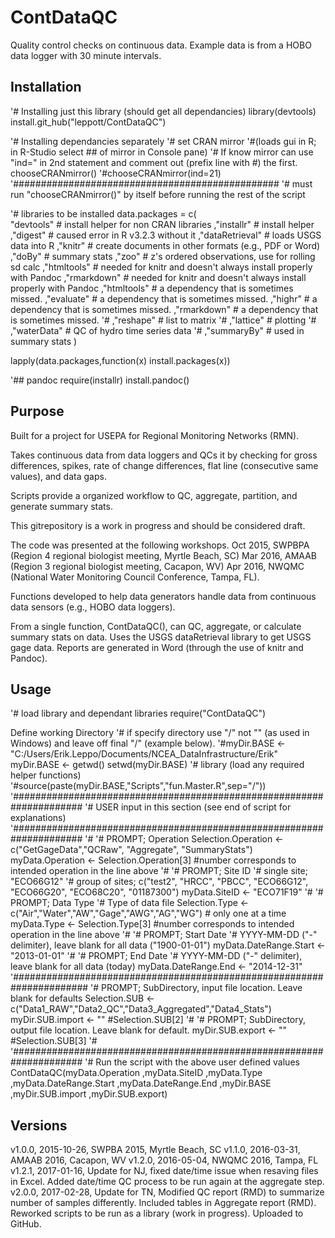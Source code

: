# ContDataQC
Quality control checks on continuous data.  Example data is from a HOBO data logger with 30 minute intervals.

Installation
-----------------
'# Installing just this library (should get all dependancies)
library(devtools) 
install.git_hub("leppott/ContDataQC")

'# Installing dependancies separately
'# set CRAN mirror 
'#(loads gui in R; in R-Studio select ## of mirror in Console pane)
'# If know mirror can use "ind=" in 2nd statement and comment out (prefix line with #) the first.
chooseCRANmirror()
'#chooseCRANmirror(ind=21)
'################################################
'# must run "chooseCRANmirror()" by itself before running the rest of the script

'# libraries to be installed
data.packages = c(                  
                  "devtools"        # install helper for non CRAN libraries
                  ,"installr"       # install helper
                  ,"digest"         # caused error in R v3.2.3 without it
                  ,"dataRetrieval"  # loads USGS data into R
                  ,"knitr"          # create documents in other formats (e.g., PDF or Word)
                  ,"doBy"           # summary stats
                  ,"zoo"            # z's ordered observations, use for rolling sd calc
                  ,"htmltools"      # needed for knitr and doesn't always install properly with Pandoc
                  ,"rmarkdown"      # needed for knitr and doesn't always install properly with Pandoc
                  ,"htmltools"      # a dependency that is sometimes missed.
                  ,"evaluate"       # a dependency that is sometimes missed.
                  ,"highr"          # a dependency that is sometimes missed.
                  ,"rmarkdown"      # a dependency that is sometimes missed.
'#                 ,"reshape"        # list to matrix
'#                 ,"lattice"        # plotting
'#                 ,"waterData"      # QC of hydro time series data
'#                 ,"summaryBy"      # used in summary stats
                  )
                  
lapply(data.packages,function(x) install.packages(x))

'## pandoc
require(installr)
install.pandoc()


Purpose
--------------
Built for a project for USEPA for Regional Monitoring Networks (RMN).

Takes continuous data from data loggers and QCs it by checking for gross differences, spikes, rate of change differences, flat line (consecutive same values), and data gaps.

Scripts provide a organized workflow to QC, aggregate, partition, and generate summary stats.

This gitrepository is a work in progress and should be considered draft.

The code was presented at the following workshops. Oct 2015, SWPBPA (Region 4 regional biologist meeting, Myrtle Beach, SC) Mar 2016, AMAAB (Region 3 regional biologist meeting, Cacapon, WV) Apr 2016, NWQMC (National Water Monitoring Council Conference, Tampa, FL).

Functions developed to help data generators handle data from continuous data sensors (e.g., HOBO data loggers).

From a single function, ContDataQC(), can QC, aggregate, or calculate summary stats on data.  Uses the USGS dataRetrieval library to get USGS gage data.  Reports are generated in Word (through the use of knitr and Pandoc).

Usage
------------
'# load library and dependant libraries
require("ContDataQC")

 Define working Directory
'# if specify directory use "/" not "\" (as used in Windows) and leave off final "/" (example below).
'#myDir.BASE  <- "C:/Users/Erik.Leppo/Documents/NCEA_DataInfrastructure/Erik"
myDir.BASE <- getwd()
setwd(myDir.BASE)
'# library (load any required helper functions)
'#source(paste(myDir.BASE,"Scripts","fun.Master.R",sep="/"))
'#####################################################################
'# USER input in this section (see end of script for explanations)
'#####################################################################
'#
'# PROMPT; Operation
Selection.Operation <- c("GetGageData","QCRaw", "Aggregate", "SummaryStats")
myData.Operation    <- Selection.Operation[3]  #number corresponds to intended operation in the line above
'#
'# PROMPT; Site ID
'# single site;         "ECO66G12"
'# group of sites;      c("test2", "HRCC", "PBCC", "ECO66G12", "ECO66G20", "ECO68C20", "01187300")
myData.SiteID       <- "ECO71F19"
'#
'# PROMPT; Data Type
'# Type of data file
Selection.Type      <- c("Air","Water","AW","Gage","AWG","AG","WG") # only one at a time
myData.Type         <- Selection.Type[3] #number corresponds to intended operation in the line above
'#
'# PROMPT; Start Date
'# YYYY-MM-DD ("-" delimiter), leave blank for all data ("1900-01-01")
myData.DateRange.Start  <- "2013-01-01"
'#
'# PROMPT; End Date
'# YYYY-MM-DD ("-" delimiter), leave blank for all data (today)
myData.DateRange.End    <- "2014-12-31"
'######################################################################
'# PROMPT; SubDirectory, input file location.  Leave blank for defaults
Selection.SUB <- c("Data1_RAW","Data2_QC","Data3_Aggregated","Data4_Stats")
myDir.SUB.import <- "" #Selection.SUB[2]
'#
'# PROMPT; SubDirectory, output file location.  Leave blank for default.
myDir.SUB.export <- "" #Selection.SUB[3]
'#
'#####################################################################
'# Run the script with the above user defined values
ContDataQC(myData.Operation
           ,myData.SiteID
           ,myData.Type
           ,myData.DateRange.Start
           ,myData.DateRange.End
           ,myDir.BASE
           ,myDir.SUB.import
           ,myDir.SUB.export)


Versions
--------------
v1.0.0, 2015-10-26, SWPBA 2015, Myrtle Beach, SC
v1.1.0, 2016-03-31, AMAAB 2016, Cacapon, WV
v1.2.0, 2016-05-04, NWQMC 2016, Tampa, FL
v1.2.1, 2017-01-16, Update for NJ, fixed date/time issue when resaving files in Excel.  Added date/time QC process to be run again at the aggregate step.
v2.0.0, 2017-02-28, Update for TN, Modified QC report (RMD) to summarize number of samples differently.  Included tables in Aggregate report (RMD).  Reworked scripts to be run as a library (work in progress).  Uploaded to GitHub.
